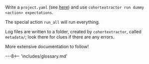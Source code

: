 Write a `project.yaml` (see [here](pipelines.md)) and use `cohortextractor run dummy <action> expectations`.

The special action `run_all` will run everything.

Log files are written to a folder, created by `cohortextractor`, called `metadata/`; look there for clues if there are any errors.

More extensive documentation to follow!

---8<-- 'includes/glossary.md'
